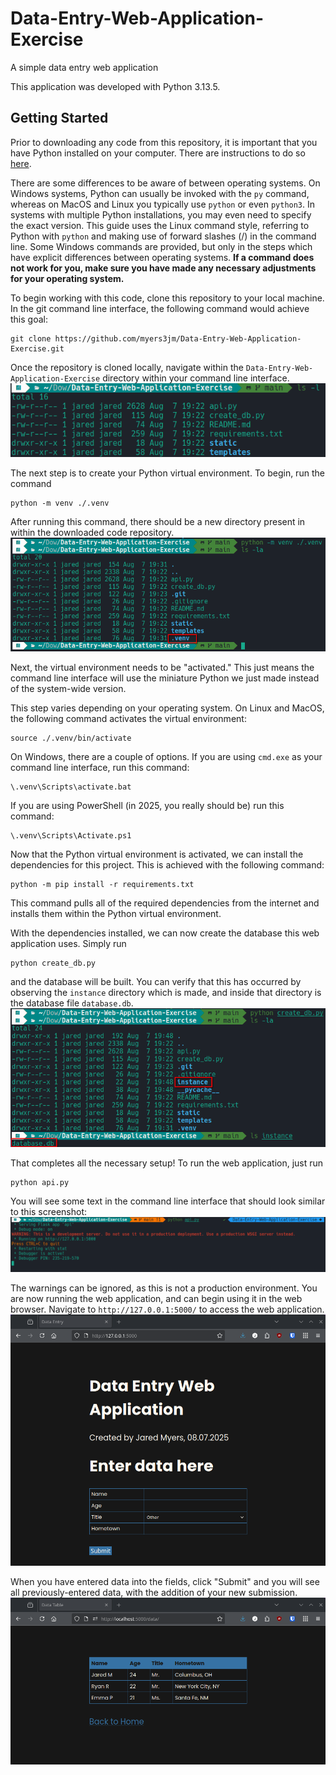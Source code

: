 # Data-Entry-Web-Application-Exercise
A simple data entry web application

This application was developed with Python 3.13.5.

## Getting Started
Prior to downloading any code from this repository, it is important that you have Python installed on your computer. There are instructions to do so [here](https://wiki.python.org/moin/BeginnersGuide/Download).

There are some differences to be aware of between operating systems. On Windows systems, Python can usually be invoked with the `py` command, whereas on MacOS and Linux you typically use `python` or even `python3`. In systems with multiple Python installations, you may even need to specify the exact version. This guide uses the Linux command style, referring to Python with `python` and making use of forward slashes (/) in the command line. Some Windows commands are provided, but only in the steps which have explicit differences between operating systems. **If a command does not work for you, make sure you have made any necessary adjustments for your operating system.** 

To begin working with this code, clone this repository to your local machine. In the git command line interface, the following command would achieve this goal:
```
git clone https://github.com/myers3jm/Data-Entry-Web-Application-Exercise.git
```

Once the repository is cloned locally, navigate within the `Data-Entry-Web-Application-Exercise` directory within your command line interface.
![The cloned repository directory](images/001.png)

The next step is to create your Python virtual environment. To begin, run the command
```
python -m venv ./.venv
```

After running this command, there should be a new directory present in within the downloaded code repository.
![The virtual environment directory](images/002.png)

Next, the virtual environment needs to be "activated." This just means the command line interface will use the miniature Python we just made instead of the system-wide version.

This step varies depending on your operating system. On Linux and MacOS, the following command activates the virtual environment:
```
source ./.venv/bin/activate
```

On Windows, there are a couple of options. If you are using `cmd.exe` as your command line interface, run this command:
```
\.venv\Scripts\activate.bat
```

If you are using PowerShell (in 2025, you really should be) run this command:
```
\.venv\Scripts\Activate.ps1
```

Now that the Python virtual environment is activated, we can install the dependencies for this project. This is achieved with the following command:
```
python -m pip install -r requirements.txt
```

This command pulls all of the required dependencies from the internet and installs them within the Python virtual environment.

With the dependencies installed, we can now create the database this web application uses. Simply run
```
python create_db.py
```

and the database will be built. You can verify that this has occurred by observing the `instance` directory which is made, and inside that directory is the database file `database.db`.
![The database file](images/003.png)

That completes all the necessary setup! To run the web application, just run
```
python api.py
```

You will see some text in the command line interface that should look similar to this screenshot:
![The running web application](images/004.png)

The warnings can be ignored, as this is not a production environment. You are now running the web application, and can begin using it in the web browser. Navigate to `http://127.0.0.1:5000/` to access the web application.
![The web interface](images/005.png)

When you have entered data into the fields, click "Submit" and you will see all previously-entered data, with the addition of your new submission.
![The data display](images/006.png)